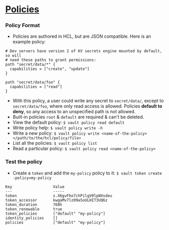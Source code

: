 # [Policies](https://learn.hashicorp.com/tutorials/vault/getting-started-policies?in=vault/getting-started)

### Policy Format
* Policies are authored in HCL, but are JSON compatible. Here is an example policy:
```HCL
# Dev servers have version 2 of KV secrets engine mounted by default, so will
# need these paths to grant permissions:
path "secret/data/*" {
  capabilities = ["create", "update"]
}

path "secret/data/foo" {
  capabilities = ["read"]
}
```
* With this policy, a user could write any secret to `secret/data/`, except to `secret/data/foo`, where only read access is allowed. Policies **default to deny**, so any access to an unspecified path is not allowed.
* Built-in policies `root` & `default` are required & can't be deleted.
* View the default policy: `$ vault policy read default`
* Write policy help: `$ vault policy write -h`
* Write a new policy: `$ vault policy write <name-of-the-policy> </path/to/the/hcl/policy/file>`
* List all the policies: `$ vault policy list`
* Read a particular policy: `$ vault policy read <name-of-the-policy>`

### Test the policy
* Create a `token` and add the `my-policy` policy to it: `$ vault token create -policy=my-policy`
```
Key                  Value
---                  -----
token                s.X6gvFko7chPilgV0lpWXsdeu
token_accessor       kwgaMv7lz09a5oULHIT3UQ6z
token_duration       768h
token_renewable      true
token_policies       ["default" "my-policy"]
identity_policies    []
policies             ["default" "my-policy"]
```
